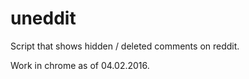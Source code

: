 # uneddit
Script that shows hidden / deleted comments on reddit. 

Work in chrome as of 04.02.2016.
